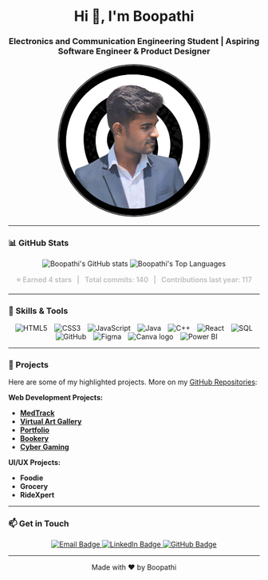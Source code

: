 <h1 align="center">Hi 👋, I'm Boopathi</h1>
<h3 align="center">Electronics and Communication Engineering Student | Aspiring Software Engineer & Product Designer </h3>



<p align="center">

</p>

<p align="center">
  <img src="https://raw.githubusercontent.com/BoopathiC/BoopathiC/main/boopathi%20c%20(3).png" alt="Boopathi's photo" width="300" style="border-radius: 50%; border: 3px solid #555;" />
</p>

---

### 📊 GitHub Stats

<p align="center">
  <img src="https://github-readme-stats.vercel.app/api?username=BoopathiC&show_icons=true&include_all_commits=true&count_private=true&theme=dracula&hide_border=false&cache_seconds=0" alt="Boopathi's GitHub stats" height="150" />
  <img src="https://github-readme-stats.vercel.app/api/top-langs/?username=BoopathiC&layout=compact&langs_count=7&theme=dracula&hide_border=false&cache_seconds=0" alt="Boopathi's Top Languages" height="150" />
</p>

<p align="center" style="color: #bbb; font-weight: 600;">
  ⭐ Earned 4 stars &nbsp; | &nbsp; Total commits: 140 &nbsp; | &nbsp; Contributions last year: 117
</p>

---

### 💼 Skills & Tools

<div align="center">
  <img src="https://cdn.jsdelivr.net/gh/devicons/devicon/icons/html5/html5-original.svg" height="40" alt="HTML5" />
  <img src="https://cdn.jsdelivr.net/gh/devicons/devicon/icons/css3/css3-original.svg" height="40" alt="CSS3" style="margin-left: 10px;" />
  <img src="https://cdn.jsdelivr.net/gh/devicons/devicon/icons/javascript/javascript-original.svg" height="40" alt="JavaScript" style="margin-left: 10px;" />
  <img src="https://cdn.jsdelivr.net/gh/devicons/devicon/icons/java/java-original.svg" height="40" alt="Java" style="margin-left: 10px;" />
  <img src="https://cdn.jsdelivr.net/gh/devicons/devicon/icons/cplusplus/cplusplus-original.svg" height="40" alt="C++" style="margin-left: 10px;" />
  <img src="https://cdn.jsdelivr.net/gh/devicons/devicon/icons/react/react-original.svg" height="40" alt="React" style="margin-left: 10px;" />
  <img src="https://cdn.jsdelivr.net/gh/devicons/devicon/icons/mysql/mysql-original.svg" height="40" alt="SQL" style="margin-left: 10px;" />
  <img src="https://cdn.jsdelivr.net/gh/devicons/devicon/icons/github/github-original.svg" height="40" alt="GitHub" style="margin-left: 10px;" />
  <img src="https://cdn.jsdelivr.net/gh/devicons/devicon/icons/figma/figma-original.svg" height="40" alt="Figma" style="margin-left: 10px;" />
  <img src="https://static.vecteezy.com/system/resources/previews/048/759/334/non_2x/canva-transparent-icon-free-png.png" height="40" alt="Canva logo" style="margin-left: 10px;" />
  <img src="https://upload.wikimedia.org/wikipedia/commons/c/cf/New_Power_BI_Logo.svg" height="40" alt="Power BI" style="margin-left: 10px;" />
</div>


---

### 🚀 Projects

Here are some of my highlighted projects. More on my [GitHub Repositories](https://github.com/BoopathiC?tab=repositories):

**Web Development Projects:**

- **[MedTrack](https://github.com/BoopathiC/project1](https://github.com/BoopathiC/Virtual-Art-Gallery)](https://github.com/BoopathiC/meditrack-backend))**
- **[Virtual Art Gallery](https://github.com/BoopathiC/project2](https://github.com/BoopathiC/Virtual-Art-Gallery))** 
- **[Portfolio](https://github.com/BoopathiC/portfolio-profile)** 
- **[Bookery](https://github.com/BoopathiC)** 
- **[Cyber Gaming](https://github.com/BoopathiC)**

  
**UI/UX Projects:**

- **Foodie**
- **Grocery**
- **RideXpert**

---

### 📫 Get in Touch

<p align="center">
  <a href="mailto:cboopathipnr@gmail.com">
    <img src="https://img.shields.io/static/v1?message=Email&logo=gmail&color=D14836&style=for-the-badge" alt="Email Badge" />
  </a>
  <a href="https://www.linkedin.com/in/BoopathiC">
    <img src="https://img.shields.io/static/v1?message=LinkedIn&logo=linkedin&color=0077B5&style=for-the-badge" alt="LinkedIn Badge" />
  </a>
  <a href="https://github.com/BoopathiC">
    <img src="https://img.shields.io/static/v1?message=GitHub&logo=github&color=181717&style=for-the-badge" alt="GitHub Badge" />
  </a>
</p>

---

<p align="center">
  Made with ❤️ by Boopathi
</p>
